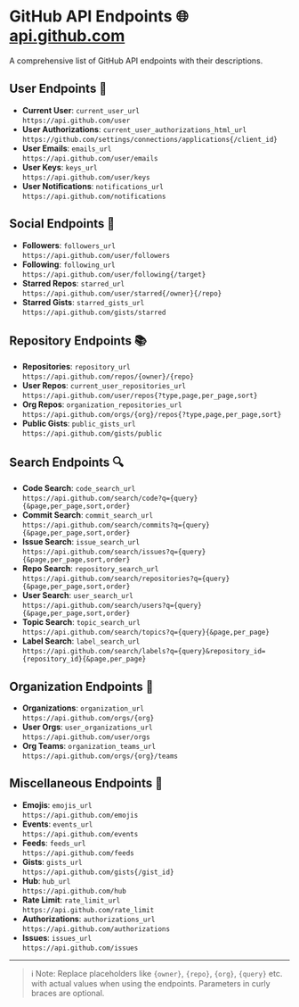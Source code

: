 # GitHub API Endpoints 🌐 [api.github.com](https://api.github.com)

A comprehensive list of GitHub API endpoints with their descriptions.

## User Endpoints 👤

- **Current User**: `current_user_url`  
  ```https://api.github.com/user```
- **User Authorizations**: `current_user_authorizations_html_url`  
  ```https://github.com/settings/connections/applications{/client_id}```
- **User Emails**: `emails_url`  
  ```https://api.github.com/user/emails```
- **User Keys**: `keys_url`  
  ```https://api.github.com/user/keys```
- **User Notifications**: `notifications_url`  
  ```https://api.github.com/notifications```

## Social Endpoints 🤝

- **Followers**: `followers_url`  
  ```https://api.github.com/user/followers```
- **Following**: `following_url`  
  ```https://api.github.com/user/following{/target}```
- **Starred Repos**: `starred_url`  
  ```https://api.github.com/user/starred{/owner}{/repo}```
- **Starred Gists**: `starred_gists_url`  
  ```https://api.github.com/gists/starred```

## Repository Endpoints 📚

- **Repositories**: `repository_url`  
  ```https://api.github.com/repos/{owner}/{repo}```
- **User Repos**: `current_user_repositories_url`  
  ```https://api.github.com/user/repos{?type,page,per_page,sort}```
- **Org Repos**: `organization_repositories_url`  
  ```https://api.github.com/orgs/{org}/repos{?type,page,per_page,sort}```
- **Public Gists**: `public_gists_url`  
  ```https://api.github.com/gists/public```

## Search Endpoints 🔍

- **Code Search**: `code_search_url`  
  ```https://api.github.com/search/code?q={query}{&page,per_page,sort,order}```
- **Commit Search**: `commit_search_url`  
  ```https://api.github.com/search/commits?q={query}{&page,per_page,sort,order}```
- **Issue Search**: `issue_search_url`  
  ```https://api.github.com/search/issues?q={query}{&page,per_page,sort,order}```
- **Repo Search**: `repository_search_url`  
  ```https://api.github.com/search/repositories?q={query}{&page,per_page,sort,order}```
- **User Search**: `user_search_url`  
  ```https://api.github.com/search/users?q={query}{&page,per_page,sort,order}```
- **Topic Search**: `topic_search_url`  
  ```https://api.github.com/search/topics?q={query}{&page,per_page}```
- **Label Search**: `label_search_url`  
  ```https://api.github.com/search/labels?q={query}&repository_id={repository_id}{&page,per_page}```

## Organization Endpoints 🏢

- **Organizations**: `organization_url`  
  ```https://api.github.com/orgs/{org}```
- **User Orgs**: `user_organizations_url`  
  ```https://api.github.com/user/orgs```
- **Org Teams**: `organization_teams_url`  
  ```https://api.github.com/orgs/{org}/teams```

## Miscellaneous Endpoints 🎉

- **Emojis**: `emojis_url`  
  ```https://api.github.com/emojis```
- **Events**: `events_url`  
  ```https://api.github.com/events```
- **Feeds**: `feeds_url`  
  ```https://api.github.com/feeds```
- **Gists**: `gists_url`  
  ```https://api.github.com/gists{/gist_id}```
- **Hub**: `hub_url`  
  ```https://api.github.com/hub```
- **Rate Limit**: `rate_limit_url`  
  ```https://api.github.com/rate_limit```
- **Authorizations**: `authorizations_url`  
  ```https://api.github.com/authorizations```
- **Issues**: `issues_url`  
  ```https://api.github.com/issues```

---

> ℹ️ Note: Replace placeholders like `{owner}`, `{repo}`, `{org}`, `{query}` etc. with actual values when using the endpoints. Parameters in curly braces are optional.